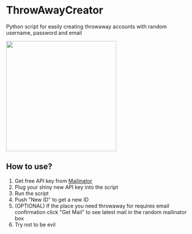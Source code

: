 # ThrowAwayCreator
Python script for easily creating throwaway accounts with random username, password and email

<img src="https://dl.dropboxusercontent.com/u/28304305/tac_example.png" width=300>

## How to use?
1. Get free API key from [Mailinator](https://mailinator.com/)
2. Plug your shiny new API key into the script
3. Run the script
4. Push "New ID" to get a new ID
5. (OPTIONAL) If the place you need throwaway for requires email confirmation click "Get Mail" to see latest mail in the random mailinator box
6. Try not to be evil
